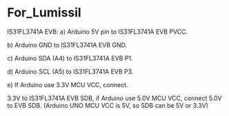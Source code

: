 # For_Lumissil

IS31FL3741A EVB: 
a)  Arduino 5V pin to IS31FL3741A EVB PVCC. 

b)  Arduino GND to IS31FL3741A EVB GND. 

c)  Arduino SDA (A4) to IS31FL3741A EVB P1. 

d)  Arduino SCL (A5) to IS31FL3741A EVB P3. 

e)  If Arduino use 3.3V MCU VCC, connect.

3.3V to IS31FL3741A EVB SDB, if Arduino use 5.0V MCU VCC, connect 5.0V to EVB SDB. 
(Arduino UNO MCU VCC is 5V, so SDB can be 5V or 3.3V) 
